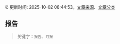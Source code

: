 :alarm_clock: 更新时间: 2025-10-02 08:44:53。[文章来源](/README.md)、[文章分类](/TAGS.md)

## 报告


> 关键字：`报告`、`月报`



